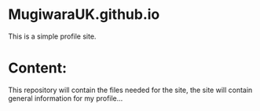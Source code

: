 MugiwaraUK.github.io
====================

This is a simple profile site.

Content:
========

This repository will contain the files needed for the site, the site will contain general information for my profile...
